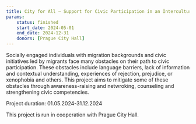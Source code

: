 ```yaml
---
title: City for All – Support for Civic Participation in an Intercultural Environment
params:
    status: finished
    start_date: 2024-05-01
    end_date: 2024-12-31
    donors: [Prague City Hall]
---
```


Socially engaged individuals with migration backgrounds and civic initiatives led by migrants face many obstacles on their path to civic participation. These obstacles include language barriers, lack of information and contextual understanding,  experiences of rejection, prejudice, or xenophobia and others. This project aims to mitigate some of these obstacles through awareness-raising and netwroking, counseling and strengthening  civic competencies.

Project duration: 01.05.2024-31.12.2024

This project is run in cooperation with Prague City Hall. 